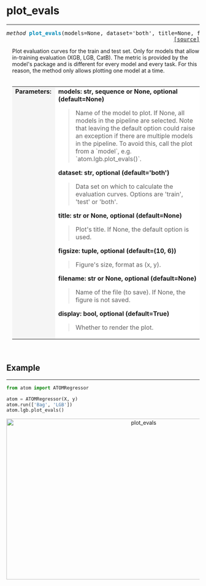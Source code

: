 # plot_evals
------------

<a name="atom"></a>
<pre><em>method</em> <strong style="color:#008AB8">plot_evals</strong>(models=None, dataset='both', title=None, figsize=(10, 6), filename=None, display=True)
<div align="right"><a href="https://github.com/tvdboom/ATOM/blob/master/atom/plots.py#L695">[source]</a></div></pre>
<div style="padding-left:3%">
Plot evaluation curves for the train and test set. Only for models that allow
 in-training evaluation (XGB, LGB, CatB). The metric is provided by the model's
 package and is different for every model and every task. For this reason, the
 method only allows plotting one model at a time.
<br /><br />
<table width="100%">
<tr>
<td width="15%" style="vertical-align:top; background:#F5F5F5;"><strong>Parameters:</strong></td>
<td width="75%" style="background:white;">
<strong>models: str, sequence or None, optional (default=None)</strong>
<blockquote>
Name of the model to plot. If None, all models in the pipeline are selected. Note
 that leaving the default option could raise an exception if there are multiple
 models in the pipeline. To avoid this, call the plot from a `model`, e.g. `atom.lgb.plot_evals()`.
</blockquote>
<strong>dataset: str, optional (default='both')</strong>
<blockquote>
Data set on which to calculate the evaluation curves. Options
 are 'train', 'test' or 'both'.
</blockquote>
<strong>title: str or None, optional (default=None)</strong>
<blockquote>
Plot's title. If None, the default option is used.
</blockquote>
<strong>figsize: tuple, optional (default=(10, 6))</strong>
<blockquote>
Figure's size, format as (x, y).
</blockquote>
<strong>filename: str or None, optional (default=None)</strong>
<blockquote>
Name of the file (to save). If None, the figure is not saved.
</blockquote>
<strong>display: bool, optional (default=True)</strong>
<blockquote>
Whether to render the plot.
</blockquote>
</tr>
</table>
</div>
<br />



## Example
----------

```python
from atom import ATOMRegressor

atom = ATOMRegressor(X, y)
atom.run(['Bag', 'LGB'])
atom.lgb.plot_evals()
```
<div align="center">
    <img src="/img/plots/plot_evals.png" alt="plot_evals" width="700" height="420"/>
</div>

